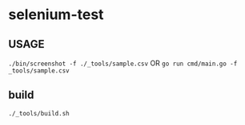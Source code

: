 # selenium-test

## USAGE
`./bin/screenshot -f ./_tools/sample.csv`
OR
`go run cmd/main.go -f _tools/sample.csv`

## build
`./_tools/build.sh`